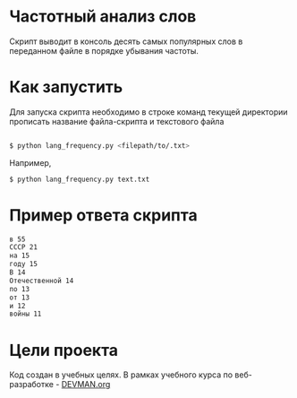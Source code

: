 # Частотный анализ слов

Скрипт выводит в консоль десять самых популярных слов в переданном файле в порядке убывания частоты.

# Как запустить

Для запуска скрипта необходимо в строке команд текущей директории прописать название файла-скрипта и текстового файла

```bash

$ python lang_frequency.py <filepath/to/.txt>
```
Например, 
```bash
$ python lang_frequency.py text.txt
```

# Пример ответа скрипта
```bash
в 55
СССР 21
на 15
году 15
В 14
Отечественной 14
по 13
от 13
и 12
войны 11
```


# Цели проекта

Код создан в учебных целях. В рамках учебного курса по веб-разработке  - [DEVMAN.org](https://devman.org)
